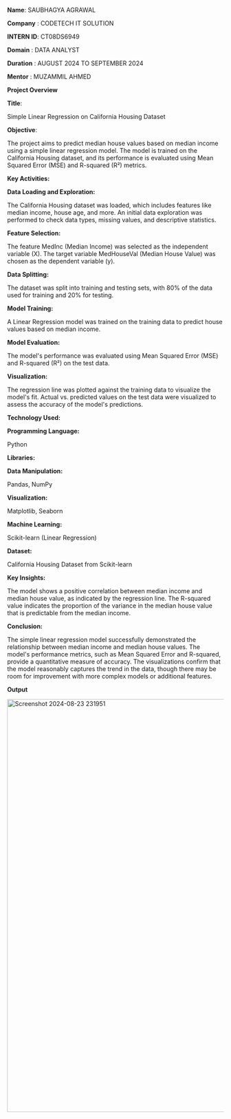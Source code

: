 **Name**: SAUBHAGYA AGRAWAL

**Company** : CODETECH IT SOLUTION

**INTERN ID**: CT08DS6949

**Domain** : DATA ANALYST

**Duration** : AUGUST 2024 TO SEPTEMBER 2024

**Mentor**  : MUZAMMIL AHMED

**Project Overview**

**Title**: 

Simple Linear Regression on California Housing Dataset

**Objective**:

The project aims to predict median house values based on median income using a simple linear regression model. The model is trained on the California Housing dataset, and its performance is evaluated using Mean Squared Error (MSE) and R-squared (R²) metrics.

**Key Activities:**

**Data Loading and Exploration:**

The California Housing dataset was loaded, which includes features like median income, house age, and more.
An initial data exploration was performed to check data types, missing values, and descriptive statistics.

**Feature Selection:**

The feature MedInc (Median Income) was selected as the independent variable (X).
The target variable MedHouseVal (Median House Value) was chosen as the dependent variable (y).

**Data Splitting:**

The dataset was split into training and testing sets, with 80% of the data used for training and 20% for testing.

**Model Training:**

A Linear Regression model was trained on the training data to predict house values based on median income.

**Model Evaluation:**

The model's performance was evaluated using Mean Squared Error (MSE) and R-squared (R²) on the test data.

**Visualization:**

The regression line was plotted against the training data to visualize the model's fit.
Actual vs. predicted values on the test data were visualized to assess the accuracy of the model's predictions.

**Technology Used:**

**Programming Language:**

Python

**Libraries:**


**Data Manipulation:**

Pandas, NumPy

**Visualization:**

Matplotlib, Seaborn

**Machine Learning:**

Scikit-learn (Linear Regression)

**Dataset:**

California Housing Dataset from Scikit-learn

**Key Insights:**

The model shows a positive correlation between median income and median house value, as indicated by the regression line.
The R-squared value indicates the proportion of the variance in the median house value that is predictable from the median income.

**Conclusion:**

The simple linear regression model successfully demonstrated the relationship between median income and median house values. The model's performance metrics, such as Mean Squared Error and R-squared, provide a quantitative measure of accuracy. The visualizations confirm that the model reasonably captures the trend in the data, though there may be room for improvement with more complex models or additional features.

**Output**

<img width="960" alt="Screenshot 2024-08-23 231951" src="https://github.com/user-attachments/assets/58cc3b93-2cf4-4ee8-a8d4-4e0e3a4fbf00">
